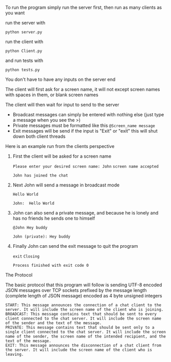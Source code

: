 To run the program simply run the server first, then run as many clients as you want

run the server with 

```
python server.py
```

run the client  with

```
python Client.py
```

and run tests with
```
python tests.py
```


You don't have to have any inputs on the server end

The client will first ask for a screen name, it will not except screen names with spaces in them, or blank screen names



The client will then wait for input to send to the server

- Broadcast messages can simply be entered with nothing else (just type a message when you see the >)
- Private messages must be formatted like this `@Screen_name message`
- Exit messages will be send if the input is "Exit" or "exit" this will shut down both client threads



Here is an example run from the clients perspective

1. First the client will be asked for a screen name

   `Please enter your desired screen name: John`
   `screen name accepted`

   `John has joined the chat`

2. Next John will send a message in broadcast mode

   `Hello World`

   `John:  Hello World`

3. John can also send a private message, and because he is lonely and has no friends he sends one to himself

   `@John Hey buddy`

   `John (private): Hey buddy`

4. Finally John can send the exit message to quit the program

   `exit`
   `Closing`

   `Process finished with exit code 0`


The Protocol

The basic protocol that this program will follow is sending UTF-8 encoded JSON messages over TCP sockets prefixed by the message length (complete length of JSON message) encoded as 4 byte unsigned integers


    START: This message announces the connection of a chat client to the server. It will include the screen name of the client who is joining.
    BROADCAST: This message contains text that should be sent to every client connected to the chat server. It will include the screen name of the sender and the text of the message.
    PRIVATE: This message contains text that should be sent only to a single client connected to the chat server. It will include the screen name of the sender, the screen name of the intended recipient, and the text of the message.
    EXIT: This message announces the disconnection of a chat client from the server. It will include the screen name of the client who is leaving.
